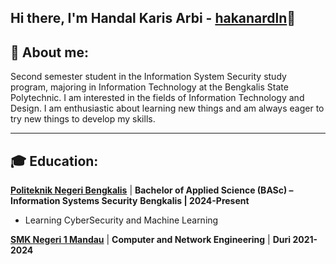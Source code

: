 ## Hi there, I'm Handal Karis Arbi - [hakanardln](#)👋

## 🔗 About me:
Second semester student in the Information System Security study program, majoring in Information Technology at the Bengkalis State Polytechnic. I am interested in the fields of Information Technology and Design. I am enthusiastic about learning new things and am always eager to try new things to develop my skills.

---
## 🎓 Education:
**[Politeknik Negeri Bengkalis](#)** | **Bachelor of Applied Science (BASc) – Information Systems Security** 
**Bengkalis | 2024-Present**
- Learning CyberSecurity and Machine Learning

**[SMK Negeri 1 Mandau](#)** | **Computer and Network Engineering** | **Duri 2021-2024**
